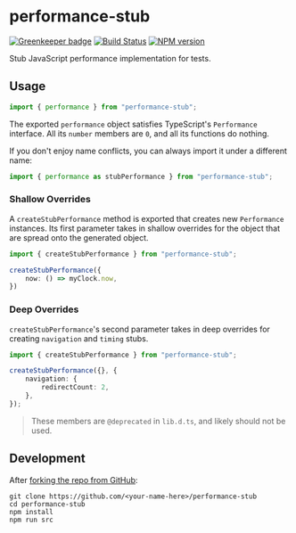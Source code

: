# performance-stub
[![Greenkeeper badge](https://badges.greenkeeper.io/JoshuaKGoldberg/performance-stub.svg)](https://greenkeeper.io/)
[![Build Status](https://travis-ci.org/JoshuaKGoldberg/performance-stub.svg?branch=master)](https://travis-ci.org/JoshuaKGoldberg/performance-stub)
[![NPM version](https://badge.fury.io/js/performance-stub.svg)](http://badge.fury.io/js/performance-stub)

Stub JavaScript performance implementation for tests.

## Usage

```typescript
import { performance } from "performance-stub";
```

The exported `performance` object satisfies TypeScript's `Performance` interface.
All its `number` members are `0`, and all its functions do nothing.

If you don't enjoy name conflicts, you can always import it under a different name:

```typescript
import { performance as stubPerformance } from "performance-stub";
```

### Shallow Overrides

A `createStubPerformance` method is exported that creates new `Performance` instances.
Its first parameter takes in shallow overrides for the object that are spread onto the generated object.

```typescript
import { createStubPerformance } from "performance-stub";

createStubPerformance({
    now: () => myClock.now,
})
```

### Deep Overrides

`createStubPerformance`'s second parameter takes in deep overrides for creating `navigation` and `timing` stubs.

```typescript
import { createStubPerformance } from "performance-stub";

createStubPerformance({}, {
    navigation: {
        redirectCount: 2,
    },
});
```

> These members are `@deprecated` in `lib.d.ts`, and likely should not be used.

## Development

After [forking the repo from GitHub](https://help.github.com/articles/fork-a-repo/):

```
git clone https://github.com/<your-name-here>/performance-stub
cd performance-stub
npm install
npm run src
```
